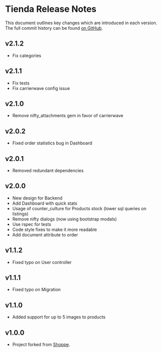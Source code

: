 # Tienda Release Notes

This document outlines key changes which are introduced in each version. The full commit history can be found [on GitHub](http://github.com/pepito2k/tienda-core).

## v2.1.2

* Fix categories

## v2.1.1

* Fix tests
* Fix carrierwave config issue

## v2.1.0

* Remove nifty_attachments gem in favor of carrierwave

## v2.0.2

* Fixed order statistics bug in Dashboard

## v2.0.1

* Removed redundant dependencies

## v2.0.0

* New design for Backend
* Add Dashboard with quick stats
* Usage of counter_culture for Products stock (lower sql queries on listings)
* Remove nifty dialogs (now using bootstrap modals)
* Use rspec for tests
* Code style fixes to make it more readable
* Add document attribute to order

## v1.1.2

* Fixed typo on User controller

## v1.1.1

* Fixed typo on Migration

## v1.1.0

* Added support for up to 5 images to products

## v1.0.0

* Project forked from [Shoppe](http://github.com/tryshoppe/core).
